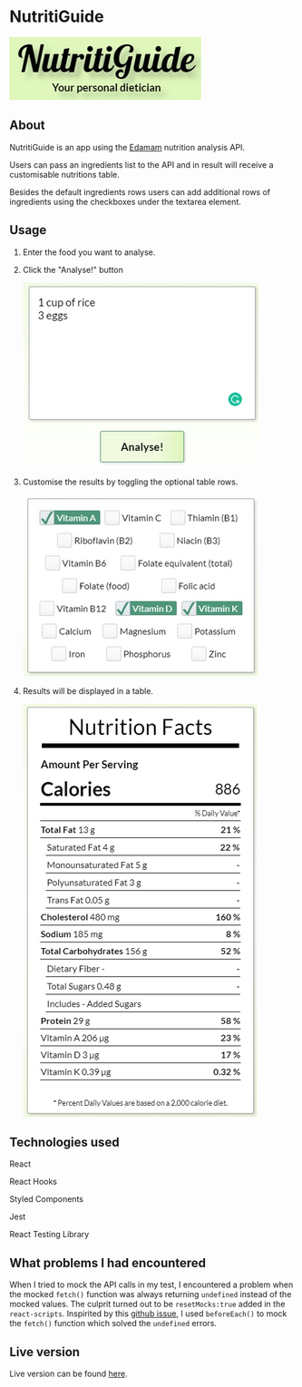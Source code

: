 # NutritiGuide

![NutritiGuide Logo](https://github.com/TZ-fn/NutritiGuide/blob/main/src/assets/images/readme/logo.jpg)

## About

NutritiGuide is an app using the [Edamam](https://developer.edamam.com/) nutrition analysis API.

Users can pass an ingredients list to the API and in result will receive a customisable nutritions table.

Besides the default ingredients rows users can add additional rows of ingredients using the checkboxes under the textarea element.

## Usage

1. Enter the food you want to analyse.

2. Click the "Analyse!" button

   ![Ingredients Input](https://github.com/TZ-fn/NutritiGuide/blob/main/src/assets/images/readme/input.jpg)

3. Customise the results by toggling the optional table rows.

   ![Options Checkboxes](https://github.com/TZ-fn/NutritiGuide/blob/main/src/assets/images/readme/options.jpg)

4. Results will be displayed in a table.

   ![Results Table](https://github.com/TZ-fn/NutritiGuide/blob/main/src/assets/images/readme/results.jpg)

## Technologies used

React

React Hooks

Styled Components

Jest

React Testing Library

## What problems I had encountered

When I tried to mock the API calls in my test, I encountered a problem when the mocked `fetch()` function was always returning `undefined` instead of the mocked values. The culprit turned out to be `resetMocks:true` added in the `react-scripts`. Inspirited by this [github issue](https://github.com/facebook/jest/issues/9131),
I used `beforeEach()` to mock the `fetch()` function which solved the `undefined` errors.

## Live version

Live version can be found [here](https://tz-fn.github.io/NutritiGuide/).
